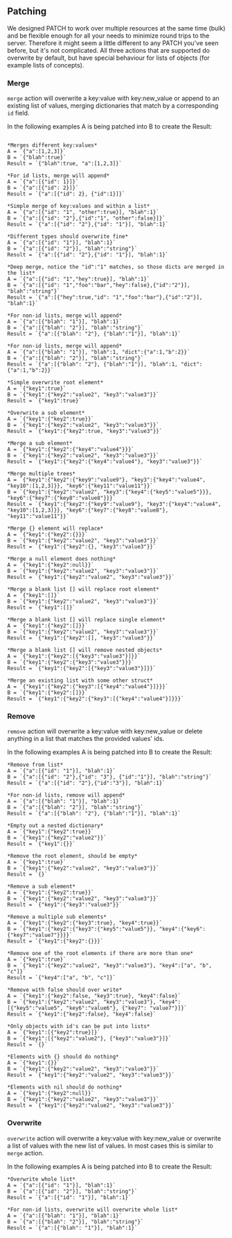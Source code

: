## Patching

We designed PATCH to work over multiple resources at the same time (bulk) and be flexible enough for all your needs to minimize round trips to the server. Therefore it might seem a little different to any PATCH you've seen before, but it's not complicated. All three actions that are supported do overwrite by default, but have special behaviour for lists of objects (for example lists of concepts).


### Merge
`merge` action will overwrite a key:value with key:new_value or append to an existing list of values, merging dictionaries that match by a corresponding `id` field.

In the following examples A is being patched into B to create the Result:

```

*Merges different key:values*
A = `{"a":[1,2,3]}`
B = `{"blah":true}`
Result = `{"blah":true, "a":[1,2,3]}`

*For id lists, merge will append*
A = `{"a":[{"id": 1}]}`
B = `{"a":[{"id": 2}]}`
Result = `{"a":[{"id": 2}, {"id":1}]}`

*Simple merge of key:values and within a list*
A = `{"a":[{"id": "1", "other":true}], "blah":1}`
B = `{"a":[{"id": "2"},{"id":"1", "other":false}]}`
Result = `{"a":[{"id": "2"},{"id": "1"}], "blah":1}`

*Different types should overwrite fine*
A = `{"a":[{"id": "1"}], "blah":1}`
B = `{"a":[{"id": "2"}], "blah":"string"}`
Result = `{"a":[{"id": "2"},{"id": "1"}], "blah":1}`

*Deep merge, notice the "id":"1" matches, so those dicts are merged in the list*
A = `{"a":[{"id": "1","hey":true}], "blah":1}`
B = `{"a":[{"id": "1","foo":"bar","hey":false},{"id":"2"}], "blah":"string"}`
Result = `{"a":[{"hey":true,"id": "1","foo":"bar"},{"id":"2"}], "blah":1}`

*For non-id lists, merge will append*
A = `{"a":[{"blah": "1"}], "blah":1}`
B = `{"a":[{"blah": "2"}], "blah":"string"}`
Result = `{"a":[{"blah": "2"}, {"blah":"1"}], "blah":1}`

*For non-id lists, merge will append*
A = `{"a":[{"blah": "1"}], "blah":1, "dict":{"a":1,"b":2}}`
B = `{"a":[{"blah": "2"}], "blah":"string"}`
Result = `{"a":[{"blah": "2"}, {"blah":"1"}], "blah":1, "dict":{"a":1,"b":2}}`

*Simple overwrite root element*
A = `{"key1":true}`
B = `{"key1":{"key2":"value2", "key3":"value3"}}`
Result = `{"key1":true}`

*Overwrite a sub element*
A = `{"key1":{"key2":true}}`
B = `{"key1":{"key2":"value2", "key3":"value3"}}`
Result = `{"key1":{"key2":true, "key3":"value3"}}`

*Merge a sub element*
A = `{"key1":{"key2":{"key4":"value4"}}}`
B = `{"key1":{"key2":"value2", "key3":"value3"}}`
Result = `{"key1":{"key2":{"key4":"value4"}, "key3":"value3"}}`

*Merge multiple trees*
A = `{"key1":{"key2":{"key9":"value9"}, "key3":{"key4":"value4", "key10":[1,2,3]}}, "key6":{"key11":"value11"}}`
B = `{"key1":{"key2":"value2", "key3":{"key4":{"key5":"value5"}}}, "key6":{"key7":{"key8":"value8"}}}`
Result = `{"key1":{"key2":{"key9":"value9"}, "key3":{"key4":"value4", "key10":[1,2,3]}}, "key6":{"key7":{"key8":"value8"}, "key11":"value11"}}`

*Merge {} element will replace*
A = `{"key1":{"key2":{}}}`
B = `{"key1":{"key2":"value2", "key3":"value3"}}`
Result = `{"key1":{"key2":{}, "key3":"value3"}}`

*Merge a null element does nothing*
A = `{"key1":{"key2":null}}`
B = `{"key1":{"key2":"value2", "key3":"value3"}}`
Result = `{"key1":{"key2":"value2", "key3":"value3"}}`

*Merge a blank list [] will replace root element*
A = `{"key1":[]}`
B = `{"key1":{"key2":"value2", "key3":"value3"}}`
Result = `{"key1":[]}`

*Merge a blank list [] will replace single element*
A = `{"key1":{"key2":[]}}`
B = `{"key1":{"key2":"value2", "key3":"value3"}}`
Result = `{"key1":{"key2":[], "key3":"value3"}}`

*Merge a blank list [] will remove nested objects*
A = `{"key1":{"key2":[{"key3":"value3"}]}}`
B = `{"key1":{"key2":{"key3":"value3"}}}`
Result = `{"key1":{"key2":[{"key3":"value3"}]}}`

*Merge an existing list with some other struct*
A = `{"key1":{"key2":{"key3":[{"key4":"value4"}]}}}`
B = `{"key1":{"key2":[]}}`
Result = `{"key1":{"key2":{"key3":[{"key4":"value4"}]}}}`
```

### Remove
`remove` action will overwrite a key:value with key:new_value or delete anything in a list that matches the provided values' ids.

In the following examples A is being patched into B to create the Result:

```
*Remove from list*
A = `{"a":[{"id": "1"}], "blah":1}`
B = `{"a":[{"id": "2"},{"id": "3"}, {"id":"1"}], "blah":"string"}`
Result = `{"a":[{"id": "2"},{"id":"3"}], "blah":1}`

*For non-id lists, remove will append*
A = `{"a":[{"blah": "1"}], "blah":1}`
B = `{"a":[{"blah": "2"}], "blah":"string"}`
Result = `{"a":[{"blah": "2"}, {"blah":"1"}], "blah":1}`

*Empty out a nested dictionary*
A = `{"key1":{"key2":true}}`
B = `{"key1":{"key2":"value2"}}`
Result = `{"key1":{}}`

*Remove the root element, should be empty*
A = `{"key1":true}`
B = `{"key1":{"key2":"value2", "key3":"value3"}}`
Result = `{}`

*Remove a sub element*
A = `{"key1":{"key2":true}}`
B = `{"key1":{"key2":"value2", "key3":"value3"}}`
Result = `{"key1":{"key3":"value3"}}`

*Remove a multiple sub elements*
A = `{"key1":{"key2":{"key3":true}, "key4":true}}`
B = `{"key1":{"key2":{"key3":{"key5":"value5"}}, "key4":{"key6":{"key7":"value7"}}}}`
Result = `{"key1":{"key2":{}}}`

*Remove one of the root elements if there are more than one*
A = `{"key1":true}`
B = `{"key1":{"key2":"value2", "key3":"value3"}, "key4":["a", "b", "c"]}`
Result = `{"key4":["a", "b", "c"]}`

*Remove with false should over write*
A = `{"key1":{"key2":false, "key3":true}, "key4":false}`
B = `{"key1":{"key2":"value2", "key3":"value3"}, "key4":[{"key5":"value5", "key6":"value6"}, {"key7": "value7"}]}`
Result = `{"key1":{"key2":false}, "key4":false}`

*Only objects with id's can be put into lists*
A = `{"key1":[{"key2":true}]}`
B = `{"key1":[{"key2":"value2"}, {"key3":"value3"}]}`
Result = `{}`

*Elements with {} should do nothing*
A = `{"key1":{}}`
B = `{"key1":{"key2":"value2", "key3":"value3"}}`
Result = `{"key1":{"key2":"value2", "key3":"value3"}}`

*Elements with nil should do nothing*
A = `{"key1":{"key2":null}}`
B = `{"key1":{"key2":"value2", "key3":"value3"}}`
Result = `{"key1":{"key2":"value2", "key3":"value3"}}`
```

### Overwrite
`overwrite` action will overwrite a key:value with key:new_value or
overwrite a list of values with the new list of values. In most cases
this is similar to `merge` action.

In the following examples A is being patched into B to create the Result:

```
*Overwrite whole list*
A = `{"a":[{"id": "1"}], "blah":1}`
B = `{"a":[{"id": "2"}], "blah":"string"}`
Result = `{"a":[{"id": "1"}], "blah":1}`

*For non-id lists, overwrite will overwrite whole list*
A = `{"a":[{"blah": "1"}], "blah":1}`
B = `{"a":[{"blah": "2"}], "blah":"string"}`
Result = `{"a":[{"blah": "1"}], "blah":1}`
```

